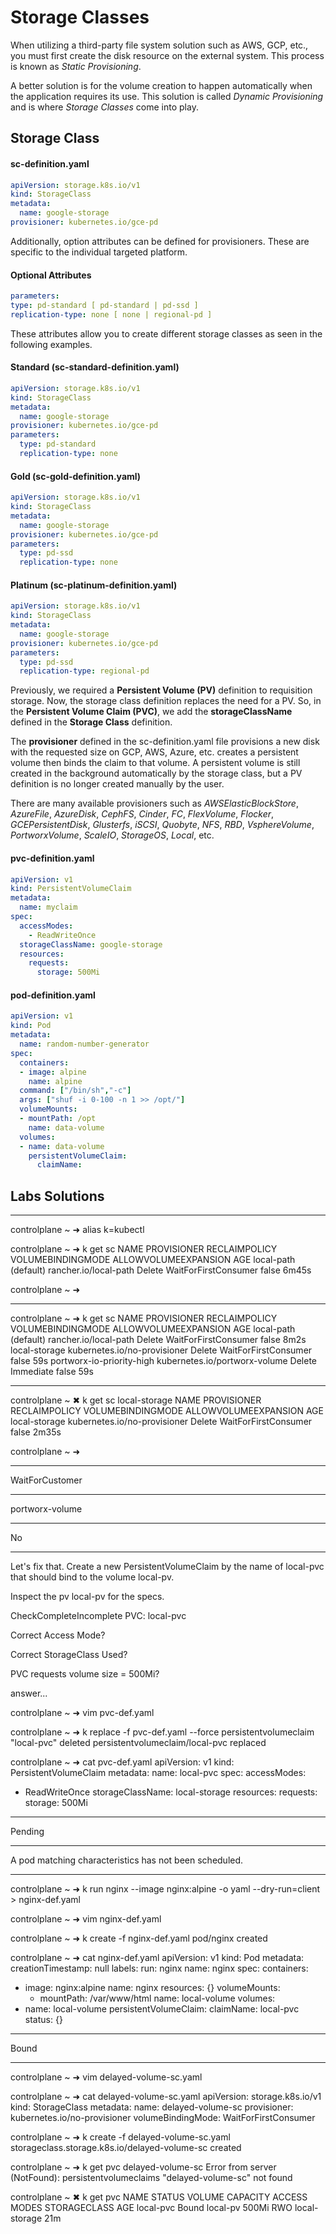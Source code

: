 # Storage Classes

When utilizing a third-party file system solution such as AWS, GCP, etc., you must first
create the disk resource on the external system. This process is known as *Static Provisioning*.

A better solution is for the volume creation to happen automatically when the application requires
its use. This solution is called *Dynamic Provisioning* and is where *Storage Classes* come into play.

## Storage Class

#### sc-definition.yaml

~~~yaml
apiVersion: storage.k8s.io/v1
kind: StorageClass
metadata:
  name: google-storage
provisioner: kubernetes.io/gce-pd
~~~

Additionally, option attributes can be defined for provisioners. These are specific to the 
individual targeted platform.

#### Optional Attributes
~~~yaml
parameters:
type: pd-standard [ pd-standard | pd-ssd ]
replication-type: none [ none | regional-pd ]
~~~

These attributes allow you to create different storage classes as seen in the following examples.

#### Standard (sc-standard-definition.yaml)

~~~yaml
apiVersion: storage.k8s.io/v1
kind: StorageClass
metadata:
  name: google-storage
provisioner: kubernetes.io/gce-pd
parameters:
  type: pd-standard
  replication-type: none
~~~

#### Gold (sc-gold-definition.yaml)

~~~yaml
apiVersion: storage.k8s.io/v1
kind: StorageClass
metadata:
  name: google-storage
provisioner: kubernetes.io/gce-pd
parameters:
  type: pd-ssd
  replication-type: none
~~~

#### Platinum (sc-platinum-definition.yaml)

~~~yaml
apiVersion: storage.k8s.io/v1
kind: StorageClass
metadata:
  name: google-storage
provisioner: kubernetes.io/gce-pd
parameters:
  type: pd-ssd
  replication-type: regional-pd
~~~

Previously, we required a **Persistent Volume (PV)** definition to requisition storage. Now, the storage
class definition replaces the need for a PV. So, in the **Persistent Volume Claim (PVC)**, we
add the **storageClassName** defined in the **Storage Class** definition.

The **provisioner** defined in the sc-definition.yaml file provisions a new disk with the 
requested size on GCP, AWS, Azure, etc. creates a persistent volume then binds the claim
to that volume. A persistent volume is still created in the background automatically by
the storage class, but a PV definition is no longer created manually by the user.

There are many available provisioners such as _AWSElasticBlockStore_, _AzureFile_, _AzureDisk_,
_CephFS_, _Cinder_, _FC_, _FlexVolume_, _Flocker_, _GCEPersistentDisk_, _Glusterfs_, _iSCSI_, _Quobyte_,
_NFS_, _RBD_, _VsphereVolume_, _PortworxVolume_, _ScaleIO_, _StorageOS_, _Local_, etc. 

#### pvc-definition.yaml

~~~yaml
apiVersion: v1
kind: PersistentVolumeClaim
metadata:
  name: myclaim
spec:
  accessModes:
    - ReadWriteOnce
  storageClassName: google-storage
  resources:
    requests:
      storage: 500Mi
~~~

#### pod-definition.yaml

~~~yaml
apiVersion: v1
kind: Pod
metadata:
  name: random-number-generator
spec:
  containers:
  - image: alpine
    name: alpine
  command: ["/bin/sh","-c"]
  args: ["shuf -i 0-100 -n 1 >> /opt/"]
  volumeMounts:
  - mountPath: /opt
    name: data-volume
  volumes:
  - name: data-volume
    persistentVolumeClaim:
      claimName:
~~~

## Labs Solutions

----------

controlplane ~ ➜  alias k=kubectl

controlplane ~ ➜  k get sc
NAME                   PROVISIONER             RECLAIMPOLICY   VOLUMEBINDINGMODE      ALLOWVOLUMEEXPANSION   AGE
local-path (default)   rancher.io/local-path   Delete          WaitForFirstConsumer   false                  6m45s

controlplane ~ ➜  

----------

controlplane ~ ➜  k get sc
NAME                        PROVISIONER                     RECLAIMPOLICY   VOLUMEBINDINGMODE      ALLOWVOLUMEEXPANSION   AGE
local-path (default)        rancher.io/local-path           Delete          WaitForFirstConsumer   false                  8m2s
local-storage               kubernetes.io/no-provisioner    Delete          WaitForFirstConsumer   false                  59s
portworx-io-priority-high   kubernetes.io/portworx-volume   Delete          Immediate              false                  59s

----------

controlplane ~ ✖ k get sc local-storage
NAME            PROVISIONER                    RECLAIMPOLICY   VOLUMEBINDINGMODE      ALLOWVOLUMEEXPANSION   AGE
local-storage   kubernetes.io/no-provisioner   Delete          WaitForFirstConsumer   false                  2m35s

controlplane ~ ➜  

----------

WaitForCustomer

----------

portworx-volume

----------

No

----------

Let's fix that. Create a new PersistentVolumeClaim by the name of local-pvc that should bind to the volume local-pv.

Inspect the pv local-pv for the specs.

CheckCompleteIncomplete
PVC: local-pvc

Correct Access Mode?

Correct StorageClass Used?

PVC requests volume size = 500Mi?

answer...

controlplane ~ ➜  vim pvc-def.yaml 

controlplane ~ ➜  k replace -f pvc-def.yaml --force
persistentvolumeclaim "local-pvc" deleted
persistentvolumeclaim/local-pvc replaced

controlplane ~ ➜  cat pvc-def.yaml 
apiVersion: v1
kind: PersistentVolumeClaim
metadata:
  name: local-pvc
spec:
  accessModes:
  - ReadWriteOnce
  storageClassName: local-storage
  resources:
    requests:
      storage: 500Mi

----------

Pending

----------

A pod matching characteristics has not been scheduled.

----------

controlplane ~ ➜  k run nginx --image nginx:alpine -o yaml --dry-run=client > nginx-def.yaml

controlplane ~ ➜  vim nginx-def.yaml 

controlplane ~ ➜  k create -f nginx-def.yaml 
pod/nginx created

controlplane ~ ➜  cat nginx-def.yaml 
apiVersion: v1
kind: Pod
metadata:
  creationTimestamp: null
  labels:
    run: nginx
  name: nginx
spec:
  containers:
  - image: nginx:alpine
    name: nginx
    resources: {}
    volumeMounts:
    - mountPath: /var/www/html
      name: local-volume
  volumes:
  - name: local-volume
    persistentVolumeClaim:
      claimName: local-pvc
status: {}

-----

Bound

-----


controlplane ~ ➜  vim delayed-volume-sc.yaml

controlplane ~ ➜  cat delayed-volume-sc.yaml 
apiVersion: storage.k8s.io/v1
kind: StorageClass
metadata:
  name: delayed-volume-sc
provisioner: kubernetes.io/no-provisioner
volumeBindingMode: WaitForFirstConsumer

controlplane ~ ➜  k create -f delayed-volume-sc.yaml 
storageclass.storage.k8s.io/delayed-volume-sc created

controlplane ~ ➜  k get pvc delayed-volume-sc
Error from server (NotFound): persistentvolumeclaims "delayed-volume-sc" not found

controlplane ~ ✖ k get pvc
NAME        STATUS   VOLUME     CAPACITY   ACCESS MODES   STORAGECLASS    AGE
local-pvc   Bound    local-pv   500Mi      RWO            local-storage   21m




